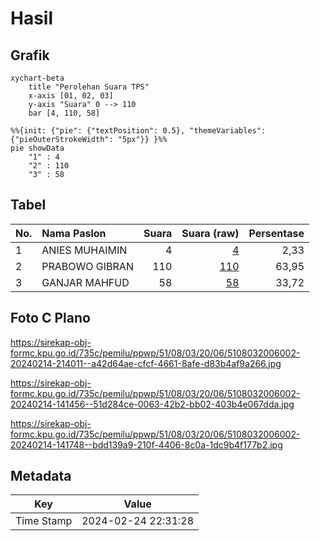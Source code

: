 # Hasil

## Grafik

```mermaid
xychart-beta
    title "Perolehan Suara TPS"
    x-axis [01, 02, 03]
    y-axis "Suara" 0 --> 110
    bar [4, 110, 58]
```

```mermaid
%%{init: {"pie": {"textPosition": 0.5}, "themeVariables": {"pieOuterStrokeWidth": "5px"}} }%%
pie showData
    "1" : 4
    "2" : 110
    "3" : 58
```

## Tabel

| No. | Nama Paslon    | Suara | Suara (raw) | Persentase |
|:--- |:-------------- | -----:| -----------:| ----------:|
| 1   | ANIES MUHAIMIN | 4     | [4][p-1]    | 2,33       |
| 2   | PRABOWO GIBRAN | 110   | [110][p-2]  | 63,95      |
| 3   | GANJAR MAHFUD  | 58    | [58][p-3]   | 33,72      |


[p-1]: https://github.com/gigit-pemilu/pemilu-2024-51-bali/blob/main/pilpres/hitung-suara/sub/51-bali/sub/08-buleleng/sub/03-busungbiu/sub/2006-titab/sub/002-tps/sub/paslon-1.txt
[p-2]: https://github.com/gigit-pemilu/pemilu-2024-51-bali/blob/main/pilpres/hitung-suara/sub/51-bali/sub/08-buleleng/sub/03-busungbiu/sub/2006-titab/sub/002-tps/sub/paslon-2.txt
[p-3]: https://github.com/gigit-pemilu/pemilu-2024-51-bali/blob/main/pilpres/hitung-suara/sub/51-bali/sub/08-buleleng/sub/03-busungbiu/sub/2006-titab/sub/002-tps/sub/paslon-3.txt

## Foto C Plano

https://sirekap-obj-formc.kpu.go.id/735c/pemilu/ppwp/51/08/03/20/06/5108032006002-20240214-214011--a42d64ae-cfcf-4661-8afe-d83b4af9a266.jpg

https://sirekap-obj-formc.kpu.go.id/735c/pemilu/ppwp/51/08/03/20/06/5108032006002-20240214-141456--51d284ce-0063-42b2-bb02-403b4e067dda.jpg

https://sirekap-obj-formc.kpu.go.id/735c/pemilu/ppwp/51/08/03/20/06/5108032006002-20240214-141748--bdd139a9-210f-4406-8c0a-1dc9b4f177b2.jpg


## Metadata

| Key        | Value               |
| ---------- | ------------------- |
| Time Stamp | 2024-02-24 22:31:28 |



